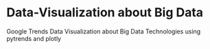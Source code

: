 # Data-Visualization about Big Data
Google Trends Data Visualization about Big Data Technologies using pytrends and plotly

